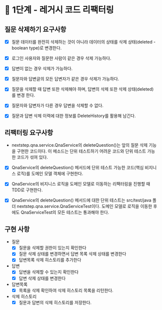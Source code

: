# 🚀 1단계 - 레거시 코드 리팩터링

## 질문 삭제하기 요구사항

* [x] 질문 데이터를 완전히 삭제하는 것이 아니라 데이터의 상태를 삭제 상태(deleted - boolean type)로 변경한다.
* [x] 로그인 사용자와 질문한 사람이 같은 경우 삭제 가능하다.
* [x] 답변이 없는 경우 삭제가 가능하다.
* [x] 질문자와 답변글의 모든 답변자가 같은 경우 삭제가 가능하다.
* [x] 질문을 삭제할 때 답변 또한 삭제해야 하며, 답변의 삭제 또한 삭제 상태(deleted)를 변경 한다.
* [x] 질문자와 답변자가 다른 경우 답변을 삭제할 수 없다.
* [x] 질문과 답변 삭제 이력에 대한 정보를 DeleteHistory를 활용해 남긴다.


## 리팩터링 요구사항
- nextstep.qna.service.QnaService의 deleteQuestion()는 앞의 질문 삭제 기능을 구현한 코드이다. 이 메소드는 단위 테스트하기 어려운 코드와 단위 테스트 가능한 코드가 섞여 있다.
* [x] QnaService의 deleteQuestion() 메서드에 단위 테스트 가능한 코드(핵심 비지니스 로직)를 도메인 모델 객체에 구현한다.
* [x] QnaService의 비지니스 로직을 도메인 모델로 이동하는 리팩터링을 진행할 때 TDD로 구현한다.
* [x] QnaService의 deleteQuestion() 메서드에 대한 단위 테스트는 src/test/java 폴더 nextstep.qna.service.QnaServiceTest이다. 도메인 모델로 로직을 이동한 후에도 QnaServiceTest의 모든 테스트는 통과해야 한다.


## 구현 사항
* 질문
  * [x] 질문을 삭제할 권한이 있는지 확인한다
  * [x] 질문 삭제 상태를 변경하면서 답변 목록 삭제 상태를 변경한다
  * [x] 답변목록 삭제 히스토리를 추가한다
* 답변
  * [x] 답변을 삭제할 수 있는지 확인한다
  * [x] 답변 삭제 상태를 변경한다
* 답변목록
  * [x] 목록을 삭제 확인하여 삭제 히스토리 목록을 리턴한다.
* 삭제 히스토리
  * [x] 질문과 답변의 삭제 히스토리를 저장한다. 
